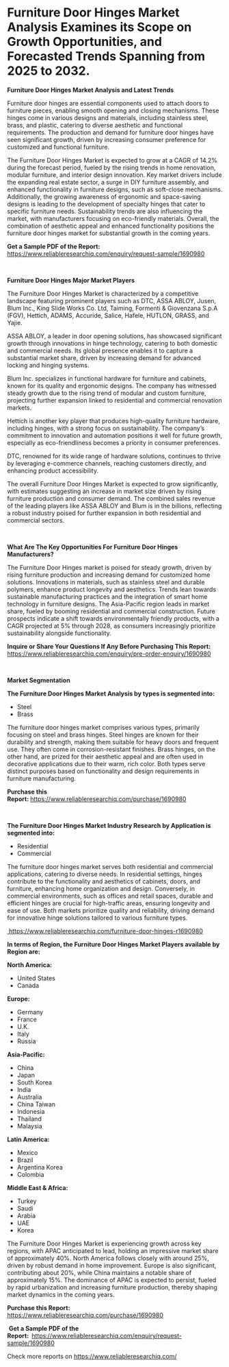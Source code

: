 <p><h1>Furniture Door Hinges Market Analysis Examines its Scope on Growth Opportunities, and Forecasted Trends Spanning from 2025 to 2032.</h1></p><p><strong>Furniture Door Hinges Market Analysis and Latest Trends</strong></p>
<p><p>Furniture door hinges are essential components used to attach doors to furniture pieces, enabling smooth opening and closing mechanisms. These hinges come in various designs and materials, including stainless steel, brass, and plastic, catering to diverse aesthetic and functional requirements. The production and demand for furniture door hinges have seen significant growth, driven by increasing consumer preference for customized and functional furniture.</p><p>The Furniture Door Hinges Market is expected to grow at a CAGR of 14.2% during the forecast period, fueled by the rising trends in home renovation, modular furniture, and interior design innovation. Key market drivers include the expanding real estate sector, a surge in DIY furniture assembly, and enhanced functionality in furniture designs, such as soft-close mechanisms. Additionally, the growing awareness of ergonomic and space-saving designs is leading to the development of specialty hinges that cater to specific furniture needs. Sustainability trends are also influencing the market, with manufacturers focusing on eco-friendly materials. Overall, the combination of aesthetic appeal and enhanced functionality positions the furniture door hinges market for substantial growth in the coming years.</p></p>
<p><strong>Get a Sample PDF of the Report:&nbsp;</strong> <a href="https://www.reliableresearchiq.com/enquiry/request-sample/1690980?utm_campaign=1170&utm_medium=2&utm_source=Github&utm_content=ia&utm_term=06012025&utm_id=furniture-door-hinges">https://www.reliableresearchiq.com/enquiry/request-sample/1690980</a></p>
<p>&nbsp;</p>
<p><strong>Furniture Door Hinges Major Market Players</strong></p>
<p><p>The Furniture Door Hinges Market is characterized by a competitive landscape featuring prominent players such as DTC, ASSA ABLOY, Jusen, Blum Inc., King Slide Works Co. Ltd, Taiming, Formenti & Giovenzana S.p.A (FGV), Hettich, ADAMS, Accuride, Salice, Hafele, HUTLON, GRASS, and Yajie. </p><p>ASSA ABLOY, a leader in door opening solutions, has showcased significant growth through innovations in hinge technology, catering to both domestic and commercial needs. Its global presence enables it to capture a substantial market share, driven by increasing demand for advanced locking and hinging systems.</p><p>Blum Inc. specializes in functional hardware for furniture and cabinets, known for its quality and ergonomic designs. The company has witnessed steady growth due to the rising trend of modular and custom furniture, projecting further expansion linked to residential and commercial renovation markets.</p><p>Hettich is another key player that produces high-quality furniture hardware, including hinges, with a strong focus on sustainability. The company’s commitment to innovation and automation positions it well for future growth, especially as eco-friendliness becomes a priority in consumer preferences.</p><p>DTC, renowned for its wide range of hardware solutions, continues to thrive by leveraging e-commerce channels, reaching customers directly, and enhancing product accessibility.</p><p>The overall Furniture Door Hinges Market is expected to grow significantly, with estimates suggesting an increase in market size driven by rising furniture production and consumer demand. The combined sales revenue of the leading players like ASSA ABLOY and Blum is in the billions, reflecting a robust industry poised for further expansion in both residential and commercial sectors.</p></p>
<p>&nbsp;</p>
<p><strong>What Are The Key Opportunities For Furniture Door Hinges Manufacturers?</strong></p>
<p><p>The Furniture Door Hinges market is poised for steady growth, driven by rising furniture production and increasing demand for customized home solutions. Innovations in materials, such as stainless steel and durable polymers, enhance product longevity and aesthetics. Trends lean towards sustainable manufacturing practices and the integration of smart home technology in furniture designs. The Asia-Pacific region leads in market share, fueled by booming residential and commercial construction. Future prospects indicate a shift towards environmentally friendly products, with a CAGR projected at 5% through 2028, as consumers increasingly prioritize sustainability alongside functionality.</p></p>
<p><strong>Inquire or Share Your Questions If Any Before Purchasing This Report:</strong> <a href="https://www.reliableresearchiq.com/enquiry/pre-order-enquiry/1690980?utm_campaign=1170&utm_medium=2&utm_source=Github&utm_content=ia&utm_term=06012025&utm_id=furniture-door-hinges">https://www.reliableresearchiq.com/enquiry/pre-order-enquiry/1690980</a></p>
<p>&nbsp;</p>
<p><strong>Market Segmentation</strong></p>
<p><strong>The Furniture Door Hinges Market Analysis by types is segmented into:</strong></p>
<p><ul><li>Steel</li><li>Brass</li></ul></p>
<p><p>The furniture door hinges market comprises various types, primarily focusing on steel and brass hinges. Steel hinges are known for their durability and strength, making them suitable for heavy doors and frequent use. They often come in corrosion-resistant finishes. Brass hinges, on the other hand, are prized for their aesthetic appeal and are often used in decorative applications due to their warm, rich color. Both types serve distinct purposes based on functionality and design requirements in furniture manufacturing.</p></p>
<p><strong>Purchase this Report:&nbsp;</strong><a href="https://www.reliableresearchiq.com/purchase/1690980?utm_campaign=1170&utm_medium=2&utm_source=Github&utm_content=ia&utm_term=06012025&utm_id=furniture-door-hinges">https://www.reliableresearchiq.com/purchase/1690980</a></p>
<p>&nbsp;</p>
<p><strong>The Furniture Door Hinges Market Industry Research by Application is segmented into:</strong></p>
<p><ul><li>Residential</li><li>Commercial</li></ul></p>
<p><p>The furniture door hinges market serves both residential and commercial applications, catering to diverse needs. In residential settings, hinges contribute to the functionality and aesthetics of cabinets, doors, and furniture, enhancing home organization and design. Conversely, in commercial environments, such as offices and retail spaces, durable and efficient hinges are crucial for high-traffic areas, ensuring longevity and ease of use. Both markets prioritize quality and reliability, driving demand for innovative hinge solutions tailored to various furniture types.</p></p>
<p><a href="https://www.reliableresearchiq.com/furniture-door-hinges-r1690980?utm_campaign=1170&utm_medium=2&utm_source=Github&utm_content=ia&utm_term=06012025&utm_id=furniture-door-hinges">&nbsp;https://www.reliableresearchiq.com/furniture-door-hinges-r1690980</a></p>
<p><strong>In terms of Region, the Furniture Door Hinges Market Players available by Region are:</strong></p>
<p>
    <p> <strong> North America: </strong>
        <ul>
            <li>United States</li>
            <li>Canada</li>
        </ul>
        </p> 
    <p> <strong> Europe: </strong>
        <ul>
            <li>Germany</li>
            <li>France</li>
            <li>U.K.</li>
            <li>Italy</li>
            <li>Russia</li>
        </ul>
        </p> 
    <p> <strong> Asia-Pacific: </strong>
        <ul>
            <li>China</li>
            <li>Japan</li>
            <li>South Korea</li>
            <li>India</li>
            <li>Australia</li>
            <li>China Taiwan</li>
            <li>Indonesia</li>
            <li>Thailand</li>
            <li>Malaysia</li>
        </ul>
        </p> 
    <p> <strong> Latin America: </strong>
        <ul>
            <li>Mexico</li>
            <li>Brazil</li>
            <li>Argentina Korea</li>
            <li>Colombia</li>
        </ul>
        </p> 
    <p> <strong> Middle East & Africa: </strong>
        <ul>
            <li>Turkey</li>
            <li>Saudi</li>
            <li>Arabia</li>
            <li>UAE</li>
            <li>Korea</li>
        </ul>
    </p>
    </p>
<p><p>The Furniture Door Hinges Market is experiencing growth across key regions, with APAC anticipated to lead, holding an impressive market share of approximately 40%. North America follows closely with around 25%, driven by robust demand in home improvement. Europe is also significant, contributing about 20%, while China maintains a notable share of approximately 15%. The dominance of APAC is expected to persist, fueled by rapid urbanization and increasing furniture production, thereby shaping market dynamics in the coming years.</p></p>
<p><strong>Purchase this Report: </strong><a href="https://www.reliableresearchiq.com/purchase/1690980?utm_campaign=1170&utm_medium=2&utm_source=Github&utm_content=ia&utm_term=06012025&utm_id=furniture-door-hinges">https://www.reliableresearchiq.com/purchase/1690980</a></p>
<p>&nbsp;<strong>Get a Sample PDF of the Report:&nbsp;&nbsp;</strong><a href="https://www.reliableresearchiq.com/enquiry/request-sample/1690980?utm_campaign=1170&utm_medium=2&utm_source=Github&utm_content=ia&utm_term=06012025&utm_id=furniture-door-hinges">https://www.reliableresearchiq.com/enquiry/request-sample/1690980</a></p>
<p><strong></strong></p>
<p>Check more reports on <a href="https://www.reliableresearchiq.com/?utm_campaign=1170&utm_medium=2&utm_source=Github&utm_content=ia&utm_term=06012025&utm_id=furniture-door-hinges">https://www.reliableresearchiq.com/</a></p>